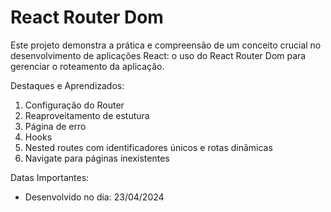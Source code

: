 <h1>React Router Dom</h1>

Este projeto demonstra a prática e compreensão de um conceito crucial no desenvolvimento de aplicações React: o uso do React Router Dom para gerenciar o roteamento da aplicação.

Destaques e Aprendizados: <br>
<ol>
  <li>Configuração do Router</li>
  <li>Reaproveitamento de estutura</li>
  <li>Página de erro</li>
  <li>Hooks</li>
  <li>Nested routes com identificadores únicos e rotas dinãmicas</li>
  <li>Navigate para páginas inexistentes</li>
</ol>

Datas Importantes: 
<ul>
  <li>Desenvolvido no dia: 23/04/2024</li>
</ul>

